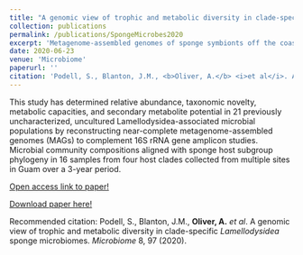 ```yaml
---
title: "A genomic view of trophic and metabolic diversity in clade-specific <i>Lamellodysidea</i> sponge microbiomes"
collection: publications
permalink: /publications/SpongeMicrobes2020
excerpt: 'Metagenome-assembled genomes of sponge symbionts off the coast of Guam.'
date: 2020-06-23
venue: 'Microbiome'
paperurl: ''
citation: 'Podell, S., Blanton, J.M., <b>Oliver, A.</b> <i>et al</i>. A genomic view of trophic and metabolic diversity in clade-specific <i>Lamellodysidea</i> sponge microbiomes. <i>Microbiome</i> 8, 97 (2020).'
---
```

This study has determined relative abundance, taxonomic novelty, metabolic capacities, and secondary metabolite potential in 21 previously uncharacterized, uncultured Lamellodysidea-associated microbial populations by reconstructing near-complete metagenome-assembled genomes (MAGs) to complement 16S rRNA gene amplicon studies. Microbial community compositions aligned with sponge host subgroup phylogeny in 16 samples from four host clades collected from multiple sites in Guam over a 3-year period.

[Open access link to paper!](https://doi.org/10.1186/s40168-020-00877-y)

[Download paper here!](/files/SpongeMicrobes2020.pdf)

Recommended citation: Podell, S., Blanton, J.M., <b>Oliver, A.</b> <i>et al</i>. A genomic view of trophic and metabolic diversity in clade-specific <i>Lamellodysidea</i> sponge microbiomes. <i>Microbiome</i> 8, 97 (2020).